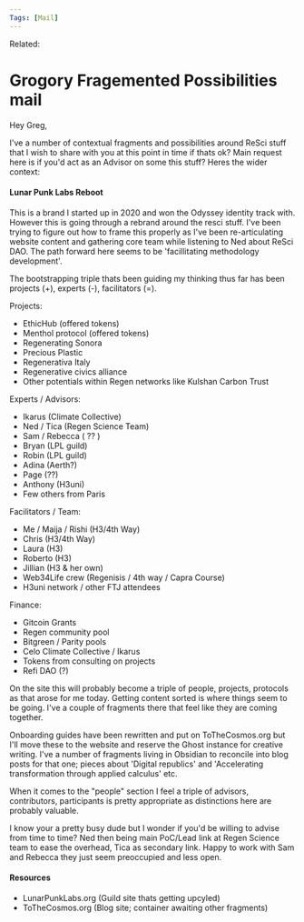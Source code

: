 ```yaml
---
Tags: [Mail]
---
```

Related:
# Grogory Fragemented Possibilities mail

Hey Greg,

I've a number of contextual fragments and possibilities around ReSci stuff that I wish to share with you at this point in time if thats ok? Main request here is if you'd act as an Advisor on some this stuff? Heres the wider context:

#### Lunar Punk Labs Reboot
This is a brand I started up in 2020 and won the Odyssey identity track with. However this is going through a rebrand around the resci stuff. I've been trying to figure out how to frame this properly as I've been re-articulating website content and gathering core team while listening to Ned about ReSci DAO. The path forward here seems to be 'facillitating methodology development'. 

The bootstrapping triple thats been guiding my thinking thus far has been projects (+), experts (-), facilitators (=). 

Projects: 
- EthicHub (offered tokens)
- Menthol protocol (offered tokens)
- Regenerating Sonora 
- Precious Plastic 
- Regenerativa Italy 
- Regenerative civics alliance
- Other potentials within Regen networks like Kulshan Carbon Trust 

Experts / Advisors: 
- Ikarus (Climate Collective) 
- Ned / Tica (Regen Science Team) 
- Sam / Rebecca ( ?? )
- Bryan (LPL guild) 
- Robin (LPL guild)
- Adina (Aerth?) 
- Page (??)
- Anthony (H3uni)
- Few others from Paris
 
Facilitators / Team: 
- Me / Maija / Rishi (H3/4th Way) 
- Chris (H3/4th Way) 
- Laura (H3) 
- Roberto (H3)
- Jillian (H3 & her own) 
- Web34Life crew (Regenisis / 4th way / Capra Course) 
- H3uni network / other FTJ attendees

Finance: 
- Gitcoin Grants 
- Regen community pool 
- Bitgreen / Parity pools 
- Celo Climate Collective / Ikarus 
- Tokens from consulting on projects 
- Refi DAO (?)

On the site this will probably become a triple of people, projects, protocols as that arose for me today. Getting content sorted is where things seem to be going. I've a couple of fragments there that feel like they are coming together. 

Onboarding guides have been rewritten and put on ToTheCosmos.org but I'll move these to the website and reserve the Ghost instance for creative writing. I've a number of fragments living in Obsidian to reconcile into blog posts for that one; pieces about 'Digital republics' and 'Accelerating transformation through applied calculus' etc.

When it comes to the "people" section I feel a triple of advisors, contributors, participants is pretty appropriate as distinctions here are probably valuable. 

I know your a pretty busy dude but I wonder if you'd be willing to advise from time to time? Ned then being main PoC/Lead link at Regen Science team to ease the overhead, Tica as secondary link. Happy to work with Sam and Rebecca they just seem preoccupied and less open. 

#### Resources
- LunarPunkLabs.org (Guild site thats getting upcyled)
- ToTheCosmos.org (Blog site; container awaiting other fragments)